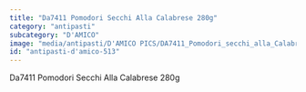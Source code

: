 ```yaml
---
title: "Da7411 Pomodori Secchi Alla Calabrese 280g"
category: "antipasti"
subcategory: "D'AMICO"
image: "media/antipasti/D'AMICO PICS/DA7411_Pomodori_secchi_alla_Calabrese_280g.png"
id: "antipasti-d'amico-513"
---
```


Da7411 Pomodori Secchi Alla Calabrese 280g
